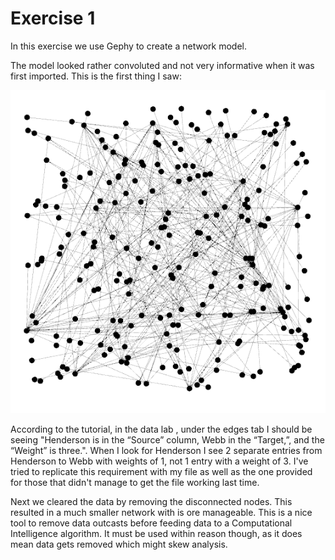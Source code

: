 # Exercise 1

In this exercise we use Gephy to create a network model.

The model looked rather convoluted and not very informative when it was first imported. This is the first thing I saw:

![](https://raw.githubusercontent.com/kgeorgieva/my-research-notebook/master/Module%204/images/network.PNG)

According to the tutorial, in the data lab , under the edges tab I should be seeing "Henderson is in the “Source” column, Webb in the “Target,”, and the “Weight” is three.". When I look for Henderson I see 2 separate entries from Henderson to Webb with weights of 1, not 1 entry with a weight of 3. I've tried to replicate this requirement with my file as well as the one provided for those that didn't manage to get the file working last time.

Next we cleared the data by removing the disconnected nodes. This resulted in a much smaller network with is ore manageable. This is a nice tool to remove data outcasts before feeding data to a Computational Intelligence algorithm. It must be used within reason though, as it does mean data gets removed which might skew analysis.

